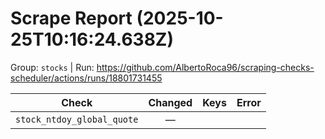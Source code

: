 # Scrape Report (2025-10-25T10:16:24.638Z)

Group: `stocks`  |  Run: https://github.com/AlbertoRoca96/scraping-checks-scheduler/actions/runs/18801731455

| Check | Changed | Keys | Error |
|---|:---:|:--|:--|
| `stock_ntdoy_global_quote` | — |  |  |
